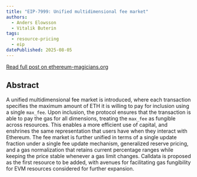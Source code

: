 ```yaml
---
title: "EIP-7999: Unified multidimensional fee market"
authors:
  - Anders Elowsson
  - Vitalik Buterin
tags:
  - resource-pricing
  - eip
datePublished: 2025-08-05
---
```


[Read full post on ethereum-magicians.org](https://ethereum-magicians.org/t/eip-7999-unified-multidimensional-fee-market/25010)


## Abstract
A unified multidimensional fee market is introduced, where each transaction specifies the maximum amount of ETH it is willing to pay for inclusion using a single `max_fee`. Upon inclusion, the protocol ensures that the transaction is able to pay the gas for all dimensions, treating the `max_fee` as fungible across resources. This enables a more efficient use of capital, and enshrines the same representation that users have when they interact with Ethereum. The fee market is further unified in terms of a single update fraction under a single fee update mechanism, generalized reserve pricing, and a gas normalization that retains current percentage ranges while keeping the price stable whenever a gas limit changes. Calldata is proposed as the first resource to be added, with avenues for facilitating gas fungibility for EVM resources considered for further expansion.
